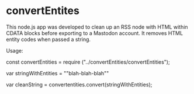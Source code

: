 # convertEntites
This node.js app was developed to clean up an RSS node with HTML within CDATA blocks before exporting to a Mastodon account. It removes HTML entity codes when passed a string.

Usage:

  const convertEntities = require ("../convertEntities/convertEntities");

  var stringWithEntities = "&quot;blah-blah-blah&quot;"

  var cleanString = convertentities.convert(stringWithEntities);
